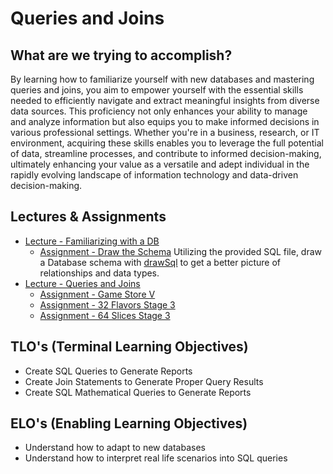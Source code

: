 # Queries and Joins

## What are we trying to accomplish?

By learning how to familiarize yourself with new databases and mastering queries and joins, you aim to empower yourself with the essential skills needed to efficiently navigate and extract meaningful insights from diverse data sources. This proficiency not only enhances your ability to manage and analyze information but also equips you to make informed decisions in various professional settings. Whether you're in a business, research, or IT environment, acquiring these skills enables you to leverage the full potential of data, streamline processes, and contribute to informed decision-making, ultimately enhancing your value as a versatile and adept individual in the rapidly evolving landscape of information technology and data-driven decision-making.

## Lectures & Assignments

- [Lecture - Familiarizing with a DB](./1-familiarize-db.md)
  - [Assignment - Draw the Schema](.) Utilizing the provided SQL file, draw a Database schema with [drawSql](https://drawsql.app/) to get a better picture of relationships and data types.
- [Lecture - Queries and Joins](./2-queries-joins.md)
  - [Assignment - Game Store V](https://github.com/Code-Platoon-Assignments/game-store-v)
  - [Assignment - 32 Flavors Stage 3](https://github.com/Code-Platoon-Assignments/sql-32-flavors-1/blob/main/README.md#stage-3)
  - [Assignment - 64 Slices Stage 3](https://github.com/Code-Platoon-Assignments/sql-64-slices-1/blob/main/README.md#stage-3)

## TLO's (Terminal Learning Objectives)

- Create SQL Queries to Generate Reports
- Create Join Statements to Generate Proper Query Results
- Create SQL Mathematical Queries to Generate Reports

## ELO's (Enabling Learning Objectives)

- Understand how to adapt to new databases
- Understand how to interpret real life scenarios into SQL queries
